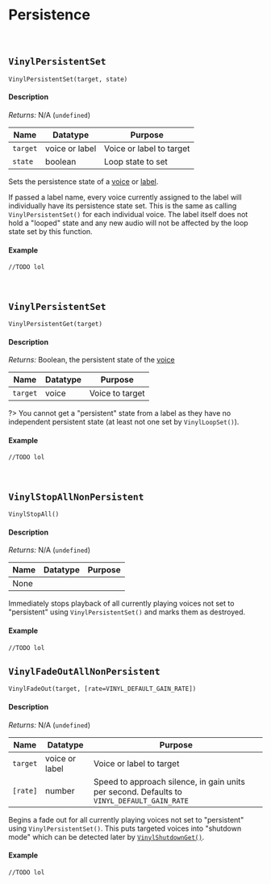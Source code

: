 # Persistence

&nbsp;

## `VinylPersistentSet`

`VinylPersistentSet(target, state)`

<!-- tabs:start -->

#### **Description**

*Returns:* N/A (`undefined`)

|Name    |Datatype      |Purpose                 |
|--------|--------------|------------------------|
|`target`|voice or label|Voice or label to target|
|`state` |boolean       |Loop state to set       |

Sets the persistence state of a [voice](Voice) or [label](Label).

If passed a label name, every voice currently assigned to the label will individually have its persistence state set. This is the same as calling `VinylPersistentSet()` for each individual voice. The label itself does not hold a "looped" state and any new audio will not be affected by the loop state set by this function.

#### **Example**

```gml
//TODO lol
```

<!-- tabs:end -->

&nbsp;

## `VinylPersistentSet`

`VinylPersistentGet(target)`

<!-- tabs:start -->

#### **Description**

*Returns:* Boolean, the persistent state of the [voice](Voices)

|Name    |Datatype|Purpose        |
|--------|--------|---------------|
|`target`|voice   |Voice to target|

?> You cannot get a "persistent" state from a label as they have no independent persistent state (at least not one set by `VinylLoopSet()`).

#### **Example**

```gml
//TODO lol
```

<!-- tabs:end -->

&nbsp;

## `VinylStopAllNonPersistent`

`VinylStopAll()`

<!-- tabs:start -->

#### **Description**

*Returns:* N/A (`undefined`)

|Name|Datatype|Purpose|
|----|--------|-------|
|None|        |       |

Immediately stops playback of all currently playing voices not set to "persistent" using `VinylPersistentSet()` and marks them as destroyed.

#### **Example**

```gml
//TODO lol
```

<!-- tabs:end -->

## `VinylFadeOutAllNonPersistent`

`VinylFadeOut(target, [rate=VINYL_DEFAULT_GAIN_RATE])`

<!-- tabs:start -->

#### **Description**

*Returns:* N/A (`undefined`)

|Name    |Datatype      |Purpose                                                                             |
|--------|--------------|------------------------------------------------------------------------------------|
|`target`|voice or label|Voice or label to target                                                            |
|`[rate]`|number  |Speed to approach silence, in gain units per second. Defaults to `VINYL_DEFAULT_GAIN_RATE`|

Begins a fade out for all currently playing voices not set to "persistent" using `VinylPersistentSet()`. This puts targeted voices into "shutdown mode" which can be detected later by [`VinylShutdownGet()`](Advanced).

#### **Example**

```gml
//TODO lol
```

<!-- tabs:end -->